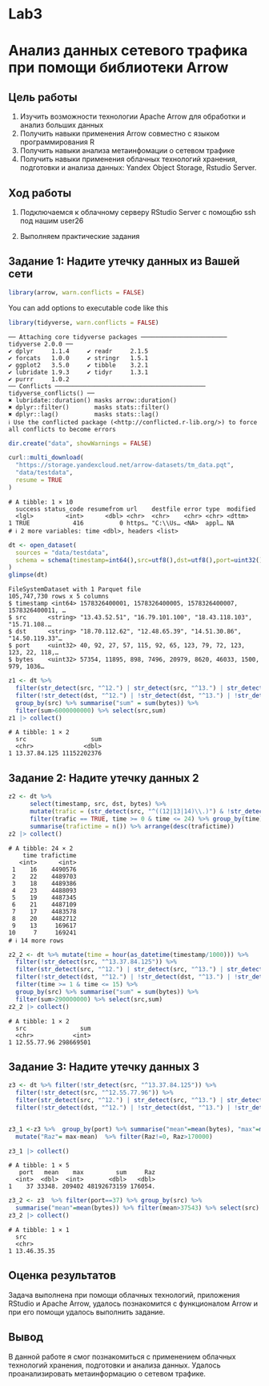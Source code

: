 # Lab3

# Анализ данных сетевого трафика при помощи библиотеки Arrow

## Цель работы

1.  Изучить возможности технологии Apache Arrow для обработки и анализ
    больших данных
2.  Получить навыки применения Arrow совместно с языком программирования
    R
3.  Получить навыки анализа метаинфомации о сетевом трафике
4.  Получить навыки применения облачных технологий хранения, подготовки
    и анализа данных: Yandex Object Storage, Rstudio Server.

## Ход работы

1.  Подключаемся к облачному серверу RStudio Server с помощбю ssh под
    нашим user26

2.  Выполняем практические задания

## Задание 1: Надите утечку данных из Вашей сети

``` r
library(arrow, warn.conflicts = FALSE)
```

You can add options to executable code like this

``` r
library(tidyverse, warn.conflicts = FALSE)
```

    ── Attaching core tidyverse packages ──────────────────────── tidyverse 2.0.0 ──
    ✔ dplyr     1.1.4     ✔ readr     2.1.5
    ✔ forcats   1.0.0     ✔ stringr   1.5.1
    ✔ ggplot2   3.5.0     ✔ tibble    3.2.1
    ✔ lubridate 1.9.3     ✔ tidyr     1.3.1
    ✔ purrr     1.0.2     
    ── Conflicts ────────────────────────────────────────── tidyverse_conflicts() ──
    ✖ lubridate::duration() masks arrow::duration()
    ✖ dplyr::filter()       masks stats::filter()
    ✖ dplyr::lag()          masks stats::lag()
    ℹ Use the conflicted package (<http://conflicted.r-lib.org/>) to force all conflicts to become errors

``` r
dir.create("data", showWarnings = FALSE)

curl::multi_download(
  "https://storage.yandexcloud.net/arrow-datasets/tm_data.pqt",
  "data/testdata",
  resume = TRUE
)
```

    # A tibble: 1 × 10
      success status_code resumefrom url    destfile error type  modified
      <lgl>         <int>      <dbl> <chr>  <chr>    <chr> <chr> <dttm>  
    1 TRUE            416          0 https… "C:\\Us… <NA>  appl… NA      
    # ℹ 2 more variables: time <dbl>, headers <list>

``` r
dt <- open_dataset(
  sources = "data/testdata",
  schema = schema(timestamp=int64(),src=utf8(),dst=utf8(),port=uint32(),bytes=uint32())
)
glimpse(dt)
```

    FileSystemDataset with 1 Parquet file
    105,747,730 rows x 5 columns
    $ timestamp <int64> 1578326400001, 1578326400005, 1578326400007, 1578326400011, …
    $ src      <string> "13.43.52.51", "16.79.101.100", "18.43.118.103", "15.71.108.…
    $ dst      <string> "18.70.112.62", "12.48.65.39", "14.51.30.86", "14.50.119.33"…
    $ port     <uint32> 40, 92, 27, 57, 115, 92, 65, 123, 79, 72, 123, 123, 22, 118,…
    $ bytes    <uint32> 57354, 11895, 898, 7496, 20979, 8620, 46033, 1500, 979, 1036…

``` r
z1 <- dt %>%
  filter(str_detect(src, "^12.") | str_detect(src, "^13.") | str_detect(src, "^14."))  %>%
  filter(!str_detect(dst, "^12.") | !str_detect(dst, "^13.") | !str_detect(dst, "^14."))  %>%
  group_by(src) %>% summarise("sum" = sum(bytes)) %>%  
  filter(sum>6000000000) %>% select(src,sum) 
z1 |> collect()
```

    # A tibble: 1 × 2
      src                  sum
      <chr>              <dbl>
    1 13.37.84.125 11152202376

## Задание 2: Надите утечку данных 2

``` r
z2 <- dt %>%
      select(timestamp, src, dst, bytes) %>%
      mutate(trafic = (str_detect(src, "^((12|13|14)\\.)") & !str_detect(dst, "^((12|13|14)\\.)")),time = hour(as_datetime(timestamp/1000))) %>%
      filter(trafic == TRUE, time >= 0 & time <= 24) %>% group_by(time) %>%
      summarise(trafictime = n()) %>% arrange(desc(trafictime))
z2 |> collect()
```

    # A tibble: 24 × 2
        time trafictime
       <int>      <int>
     1    16    4490576
     2    22    4489703
     3    18    4489386
     4    23    4488093
     5    19    4487345
     6    21    4487109
     7    17    4483578
     8    20    4482712
     9    13     169617
    10     7     169241
    # ℹ 14 more rows

``` r
z2_2 <- dt %>% mutate(time = hour(as_datetime(timestamp/1000))) %>% 
  filter(!str_detect(src, "^13.37.84.125")) %>% 
  filter(str_detect(src, "^12.") | str_detect(src, "^13.") | str_detect(src, "^14."))  %>%
  filter(!str_detect(dst, "^12.") | !str_detect(dst, "^13.") | !str_detect(dst, "^14."))  %>%
  filter(time >= 1 & time <= 15) %>% 
  group_by(src) %>% summarise("sum" = sum(bytes)) %>%
  filter(sum>290000000) %>% select(src,sum) 
z2_2 |> collect()
```

    # A tibble: 1 × 2
      src               sum
      <chr>           <int>
    1 12.55.77.96 298669501

## Задание 3: Надите утечку данных 3

``` r
z3 <- dt %>% filter(!str_detect(src, "^13.37.84.125")) %>% 
  filter(!str_detect(src, "^12.55.77.96")) %>% 
  filter(str_detect(src, "^12.") | str_detect(src, "^13.") | str_detect(src, "^14."))  %>%
  filter(!str_detect(dst, "^12.") | !str_detect(dst, "^13.") | !str_detect(dst, "^14."))  %>% select(src, bytes, port) 


z3_1 <-z3 %>%  group_by(port) %>% summarise("mean"=mean(bytes), "max"=max(bytes), "sum" = sum(bytes)) %>% 
  mutate("Raz"= max-mean)  %>% filter(Raz!=0, Raz>170000)

z3_1 |> collect()
```

    # A tibble: 1 × 5
       port   mean    max         sum     Raz
      <int>  <dbl>  <int>       <dbl>   <dbl>
    1    37 33348. 209402 48192673159 176054.

``` r
z3_2 <- z3  %>% filter(port==37) %>% group_by(src) %>% 
  summarise("mean"=mean(bytes)) %>% filter(mean>37543) %>% select(src)
z3_2 |> collect()
```

    # A tibble: 1 × 1
      src        
      <chr>      
    1 13.46.35.35

## Оценка результатов

Задача выполнена при помощи облачных технологий, приложения RStudio и
Apache Arrow, удалось познакомится с функционалом Arrow и при его помощи
удалось выполнить задание.

## Вывод

В данной работе я смог познакомиться с применением облачных технологий
хранения, подготовки и анализа данных. Удалось проанализировать
метаинформацию о сетевом трафике.
